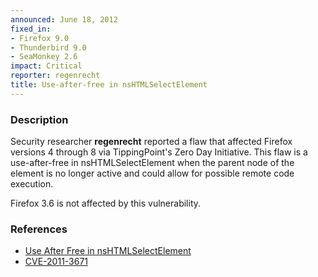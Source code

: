 ```yaml
---
announced: June 18, 2012
fixed_in:
- Firefox 9.0
- Thunderbird 9.0
- SeaMonkey 2.6
impact: Critical
reporter: regenrecht
title: Use-after-free in nsHTMLSelectElement
---
```


<h3>Description</h3>

<p>Security researcher <strong>regenrecht</strong> reported a flaw that affected Firefox versions 4 through 8 via TippingPoint's Zero Day Initiative. This flaw is a use-after-free in nsHTMLSelectElement when the parent node of the element is no longer active and could allow for possible remote code execution.
</p>

<p class="note">Firefox 3.6 is not affected by this vulnerability.
</p>

<h3>References</h3>

<ul>
  <li><a href="https://bugzilla.mozilla.org/show_bug.cgi?id=739343">
      Use After Free in nsHTMLSelectElement</a></li>
  <li><a href="http://cve.mitre.org/cgi-bin/cvename.cgi?name=CVE-2011-3671" class="ex-ref">CVE-2011-3671</a></li>
</ul>



